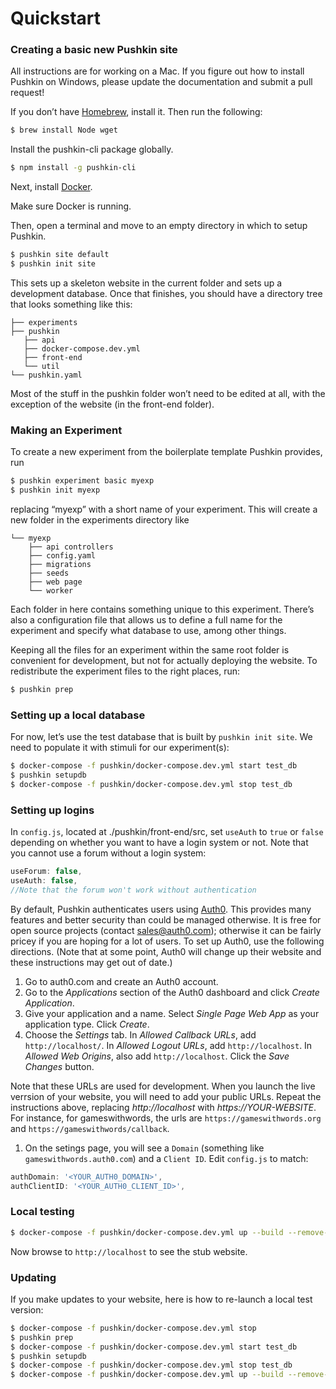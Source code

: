 # Quickstart

### Creating a basic new Pushkin site

All instructions are for working on a Mac. If you figure out how to install Pushkin on Windows, please update the documentation and submit a pull request!

If you don’t have [Homebrew](https://brew.sh/), install it. Then run the following:

```bash
$ brew install Node wget
```

Install the pushkin-cli package globally.

```bash
$ npm install -g pushkin-cli
```

Next, install [Docker](https://docs.docker.com/install/).

Make sure Docker is running.

Then, open a terminal and move to an empty directory in which to setup Pushkin.

```bash
$ pushkin site default
$ pushkin init site
```

This sets up a skeleton website in the current folder and sets up a development database. Once that finishes, you should have a directory tree that looks something like this:

```text
├── experiments
├── pushkin
   ├── api
   ├── docker-compose.dev.yml
   ├── front-end
   └── util
└── pushkin.yaml
```

Most of the stuff in the pushkin folder won’t need to be edited at all, with the exception of the website \(in the front-end folder\).

### Making an Experiment

To create a new experiment from the boilerplate template Pushkin provides, run

```bash
$ pushkin experiment basic myexp
$ pushkin init myexp
```

replacing “myexp” with a short name of your experiment. This will create a new folder in the experiments directory like

```text
└── myexp
    ├── api controllers
    ├── config.yaml
    ├── migrations
    ├── seeds
    ├── web page
    └── worker
```

Each folder in here contains something unique to this experiment. There’s also a configuration file that allows us to define a full name for the experiment and specify what database to use, among other things.

Keeping all the files for an experiment within the same root folder is convenient for development, but not for actually deploying the website. To redistribute the experiment files to the right places, run:

```bash
$ pushkin prep
```

### Setting up a local database

For now, let’s use the test database that is built by `pushkin init site`. We need to populate it with stimuli for our experiment\(s\):

```bash
$ docker-compose -f pushkin/docker-compose.dev.yml start test_db
$ pushkin setupdb
$ docker-compose -f pushkin/docker-compose.dev.yml stop test_db
```

### Setting up logins

In `config.js`, located at ./pushkin/front-end/src, set `useAuth` to `true` or `false` depending on whether you want to have a login system or not. Note that you cannot use a forum without a login system:

```javascript
useForum: false,
useAuth: false,
//Note that the forum won't work without authentication
```

By default, Pushkin authenticates users using [Auth0](http://auth0.com/). This provides many features and better security than could be managed otherwise. It is free for open source projects \(contact [sales@auth0.com](mailto:sales%40auth0.com)\); otherwise it can be fairly pricey if you are hoping for a lot of users. To set up Auth0, use the following directions. \(Note that at some point, Auth0 will change up their website and these instructions may get out of date.\)

1. Go to auth0.com and create an Auth0 account.
2. Go to the _Applications_ section of the Auth0 dashboard and click _Create Application_.
3. Give your application and a name. Select _Single Page Web App_ as your application type. Click _Create_.
4. Choose the _Settings_ tab. In _Allowed Callback URLs_, add `http://localhost/`. In _Allowed Logout URLs_, add `http://localhost`. In _Allowed Web Origins_, also add `http://localhost`. Click the _Save Changes_ button.

Note that these URLs are used for development. When you launch the live verrsion of your website, you will need to add your public URLs. Repeat the instructions above, replacing _http://localhost_ with _https://YOUR-WEBSITE_. For instance, for gameswithwords, the urls are `https://gameswithwords.org` and `https://gameswithwords/callback`.

1. On the setings page, you will see a `Domain` \(something like `gameswithwords.auth0.com`\) and a `Client ID`. Edit `config.js` to match:

```javascript
authDomain: '<YOUR_AUTH0_DOMAIN>',
authClientID: '<YOUR_AUTH0_CLIENT_ID>',
```

### Local testing

```bash
$ docker-compose -f pushkin/docker-compose.dev.yml up --build --remove-orphans;
```

Now browse to `http://localhost` to see the stub website.

### Updating

If you make updates to your website, here is how to re-launch a local test version:

```bash
$ docker-compose -f pushkin/docker-compose.dev.yml stop
$ pushkin prep
$ docker-compose -f pushkin/docker-compose.dev.yml start test_db
$ pushkin setupdb
$ docker-compose -f pushkin/docker-compose.dev.yml stop test_db
$ docker-compose -f pushkin/docker-compose.dev.yml up --build --remove-orphans;
```

